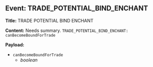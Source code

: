## Event: TRADE_POTENTIAL_BIND_ENCHANT

**Title:** TRADE POTENTIAL BIND ENCHANT

**Content:**
Needs summary.
`TRADE_POTENTIAL_BIND_ENCHANT: canBecomeBoundForTrade`

**Payload:**
- `canBecomeBoundForTrade`
  - *boolean*